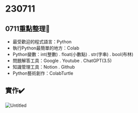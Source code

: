 # 230711
## 0711重點整理📄

- 最受歡迎的程式語言：Python
- 執行Python最簡單的地方：Colab
- Python變數：int(整數) . float(小數點) . str(字串) . bool(布林)
- 問題解答工具：Google . Youtube . ChatGPT(3.5)
- 知識管理工具：Notion . Github
- Python藝術創作：ColabTurtle

## 實作✔️
![Untitled](https://s3-us-west-2.amazonaws.com/secure.notion-static.com/4d213af3-3ddc-4881-940b-eb3bc56ce535/Untitled.png)
